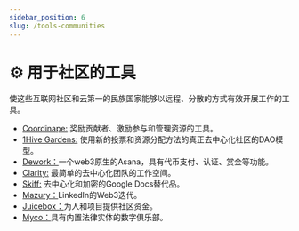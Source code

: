 ```yaml
---
sidebar_position: 6
slug: /tools-communities
---
```


# ⚙️ 用于社区的工具

使这些互联网社区和云第一的民族国家能够以远程、分散的方式有效开展工作的工具。

- [Coordinape:](https://coordinape.com/ "Coordinape:") 奖励贡献者、激励参与和管理资源的工具。
- [1Hive Gardens:](https://gardens.1hive.org/ "1Hive Gardens:") 使用新的投票和资源分配方法的真正去中心化社区的DAO模型。
- [Dework：](https://dework.xyz/ "Dework：")一个web3原生的Asana，具有代币支付、认证、赏金等功能。
- [Clarity:](https://www.clarity.so/ "Clarity:") 最简单的去中心化团队的工作空间。
- [Skiff:](https://skiff.org/ "Skiff:") 去中心化和加密的Google Docs替代品。
- [Mazury：](https://mazury.xyz/ "Mazury：")LinkedIn的Web3迭代。
- [Juicebox：](#/ "Juicebox：")为人和项目提供社区资金。
- [Myco：](https://www.myco.space/ "Myco：")具有内置法律实体的数字俱乐部。
